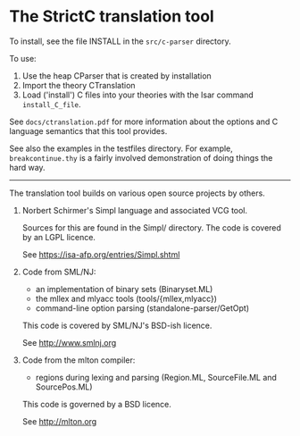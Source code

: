 <!--
 Copyright 2014, NICTA

 This software may be distributed and modified according to the terms of
 the BSD 2-Clause license. Note that NO WARRANTY is provided.
 See "LICENSE_BSD2.txt" for details.

 @TAG(NICTA_BSD)
-->

The StrictC translation tool
============================

To install, see the file INSTALL in the `src/c-parser` directory.

To use:

1. Use the heap CParser that is created by installation
2. Import the theory CTranslation
3. Load ('install') C files into your theories with the Isar command
   `install_C_file`.

See `docs/ctranslation.pdf` for more information about the options
and C language semantics that this tool provides.

See also the examples in the testfiles directory.  For example,
`breakcontinue.thy` is a fairly involved demonstration of doing things
the hard way.


----------------------------------------------------------------------
The translation tool builds on various open source projects by others.

1. Norbert Schirmer's Simpl language and associated VCG tool.

   Sources for this are found in the Simpl/ directory.  The
   code is covered by an LGPL licence.

   See https://isa-afp.org/entries/Simpl.shtml

2. Code from SML/NJ:
   - an implementation of binary sets (Binaryset.ML)
   - the mllex and mlyacc tools (tools/{mllex,mlyacc})
   - command-line option parsing (standalone-parser/GetOpt)

   This code is covered by SML/NJ's BSD-ish licence.

   See http://www.smlnj.org

3. Code from the mlton compiler:
   - regions during lexing and parsing (Region.ML, SourceFile.ML and
     SourcePos.ML)

   This code is governed by a BSD licence.

   See http://mlton.org
